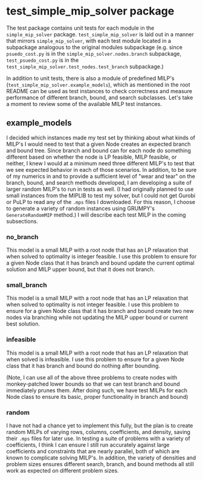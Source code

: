 # test_simple_mip_solver package

The test package contains unit tests for each module in the `simple_mip_solver`
package. `test_simple_mip_solver` is laid out in a manner that mirrors
`simple_mip_solver`, with each test module located in a subpackage analogous to
the original modules subpackage (e.g. since `psuedo_cost.py` is in the
`simple_mip_solver.nodes.branch` subpackage, `test_psuedo_cost.py` is in the 
`test_simple_mip_solver.test_nodes.test_branch` subpackage.)

In addition to unit tests, there is also a module of predefined MILP's 
(`test_simple_mip_solver.example_models`), which
as mentioned in the root README can be used as test instances to check correctness
and measure performance of different branch, bound, and search subclasses. Let's
take a moment to review some of the available MILP test instances.

## example_models
I decided which instances made my test set by thinking about what kinds of MILP's
I would need to test that a given Node creates an expected branch and bound
tree. Since branch and bound can for each node do something different based on
whether the node is LP feasible, MILP feasible, or neither, I knew I would at a 
minimum need three different MILP's to test that we see expected behavior in each
of those scenarios. In addition, to be sure of my numerics in and to provide a
sufficient level of "wear and tear" on the branch, bound, and search methods
developed, I am developing a suite of larger random MILP's to run in tests as well.
(I had originally planned to use small instances from the MIPLIB to test my solver,
but I could not get Gurobi or PuLP to read any of the `.mps` files I downloaded.
For this reason, I choose to generate a variety of random instances using
GRUMPY's `GenerateRandomMIP` method.) I will describe each test MILP in the coming
subsections.

### no_branch
This model is a small MILP with a root node that has an LP relaxation that when
solved to optimality is integer feasible. I use this problem to ensure for a given
Node class that it has branch and bound update the current optimal solution and
MILP upper bound, but that it does not branch.

### small_branch
This model is a small MILP with a root node that has an LP relaxation that when
solved to optimality is not integer feasible. I use this problem to ensure for a
given Node class that it has branch and bound create two new nodes via branching
while not updating the MILP upper bound or current best solution.

### infeasible
This model is a small MILP with a root node that has an LP relaxation that when
solved is infeasible. I use this problem to ensure for a given Node class that
it has branch and bound do nothing after bounding.

(Note, I can use all of the above three problems to create nodes with monkey-patched
lower bounds so that we can test branch and bound immediately prunes them.
After doing such, we have test MILPs for each Node class to ensure its basic,
proper functionality in branch and bound)

### random
I have not had a chance yet to implement this fully, but the plan is to create
random MILPs of varying rows, columns, coefficients, and density, saving their
`.mps` files for later use. In testing a suite of problems with a variety of
coefficients, I think I can ensure I still run accurately against large coefficients
and constraints that are nearly parallel, both of which are known to complicate
solving MILP's. In addition, the variety of densities and problem sizes ensures
different search, branch, and bound methods all still work as expected on different
problem sizes.

